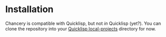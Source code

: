 Installation
============

Chancery is compatible with Quicklisp, but not *in* Quicklisp (yet?).  You can
clone the repository into your [Quicklisp local-projects][local] directory for
now.

[local]: https://www.quicklisp.org/beta/faq.html#local-project
